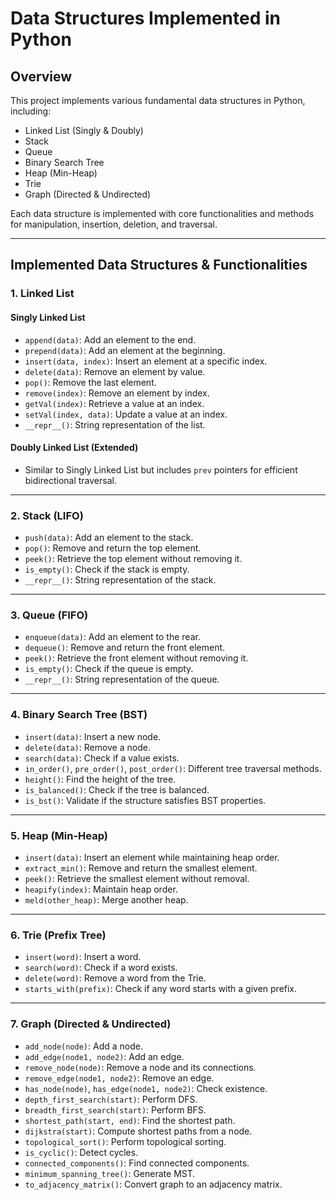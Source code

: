 # Data Structures Implemented in Python

## Overview

This project implements various fundamental data structures in Python, including:

- Linked List (Singly & Doubly)
- Stack
- Queue
- Binary Search Tree
- Heap (Min-Heap)
- Trie
- Graph (Directed & Undirected)

Each data structure is implemented with core functionalities and methods for manipulation, insertion, deletion, and traversal.

---

## Implemented Data Structures & Functionalities

### 1. Linked List

#### **Singly Linked List**

- `append(data)`: Add an element to the end.
- `prepend(data)`: Add an element at the beginning.
- `insert(data, index)`: Insert an element at a specific index.
- `delete(data)`: Remove an element by value.
- `pop()`: Remove the last element.
- `remove(index)`: Remove an element by index.
- `getVal(index)`: Retrieve a value at an index.
- `setVal(index, data)`: Update a value at an index.
- `__repr__()`: String representation of the list.

#### **Doubly Linked List (Extended)**

- Similar to Singly Linked List but includes `prev` pointers for efficient bidirectional traversal.

---

### 2. Stack (LIFO)

- `push(data)`: Add an element to the stack.
- `pop()`: Remove and return the top element.
- `peek()`: Retrieve the top element without removing it.
- `is_empty()`: Check if the stack is empty.
- `__repr__()`: String representation of the stack.

---

### 3. Queue (FIFO)

- `enqueue(data)`: Add an element to the rear.
- `dequeue()`: Remove and return the front element.
- `peek()`: Retrieve the front element without removing it.
- `is_empty()`: Check if the queue is empty.
- `__repr__()`: String representation of the queue.

---

### 4. Binary Search Tree (BST)

- `insert(data)`: Insert a new node.
- `delete(data)`: Remove a node.
- `search(data)`: Check if a value exists.
- `in_order()`, `pre_order()`, `post_order()`: Different tree traversal methods.
- `height()`: Find the height of the tree.
- `is_balanced()`: Check if the tree is balanced.
- `is_bst()`: Validate if the structure satisfies BST properties.

---

### 5. Heap (Min-Heap)

- `insert(data)`: Insert an element while maintaining heap order.
- `extract_min()`: Remove and return the smallest element.
- `peek()`: Retrieve the smallest element without removal.
- `heapify(index)`: Maintain heap order.
- `meld(other_heap)`: Merge another heap.

---

### 6. Trie (Prefix Tree)

- `insert(word)`: Insert a word.
- `search(word)`: Check if a word exists.
- `delete(word)`: Remove a word from the Trie.
- `starts_with(prefix)`: Check if any word starts with a given prefix.

---

### 7. Graph (Directed & Undirected)

- `add_node(node)`: Add a node.
- `add_edge(node1, node2)`: Add an edge.
- `remove_node(node)`: Remove a node and its connections.
- `remove_edge(node1, node2)`: Remove an edge.
- `has_node(node)`, `has_edge(node1, node2)`: Check existence.
- `depth_first_search(start)`: Perform DFS.
- `breadth_first_search(start)`: Perform BFS.
- `shortest_path(start, end)`: Find the shortest path.
- `dijkstra(start)`: Compute shortest paths from a node.
- `topological_sort()`: Perform topological sorting.
- `is_cyclic()`: Detect cycles.
- `connected_components()`: Find connected components.
- `minimum_spanning_tree()`: Generate MST.
- `to_adjacency_matrix()`: Convert graph to an adjacency matrix.
